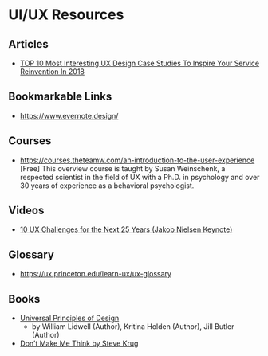 # UI/UX Resources


## Articles

* [TOP 10 Most Interesting UX Design Case Studies To Inspire Your Service Reinvention In 2018](https://medium.muz.li/top-10-most-interesting-ux-design-case-studies-to-inspire-your-service-reinvention-in-2018-ea2309e4104b)

## Bookmarkable Links

* https://www.evernote.design/

## Courses

* https://courses.theteamw.com/an-introduction-to-the-user-experience \[Free\]
This overview course is taught by Susan Weinschenk, a respected scientist in the field of UX with a Ph.D. in psychology and over 30 years of experience as a behavioral psychologist.

## Videos

* [10 UX Challenges for the Next 25 Years (Jakob Nielsen Keynote)](https://www.youtube.com/watch?v=NvEmpLvtSTQ)

## Glossary

* https://ux.princeton.edu/learn-ux/ux-glossary

## Books

- [Universal Principles of Design](https://www.amazon.com/Universal-Principles-Design-Revised-Updated/dp/1592535879)
  - by William Lidwell  (Author), Kritina Holden (Author), Jill Butler (Author)
- [Don’t Make Me Think by Steve Krug](https://www.amazon.com/Dont-Make-Think-Revisited-Usability/dp/0321965515/ref=sr_1_1)

